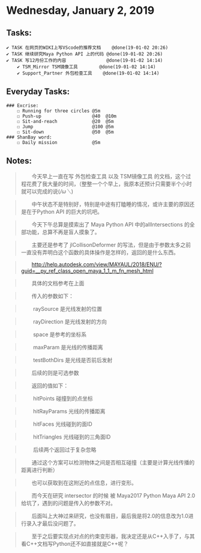 # Wednesday, January 2, 2019

## Tasks:
    ✔ TASK 在网页的WIKI上写VScode的推荐文档    @done(19-01-02 20:26)
    ✔ TASK 继续研究Maya Python API 上的代码 @done(19-01-02 20:26)
    ✔ TASK 写12月份工作的内容               @done(19-01-02 14:14)
        ✔ TSM_Mirror TSM镜像工具        @done(19-01-02 14:14)
        ✔ Support_Partner 外包检查工具    @done(19-01-02 14:14)



## Everyday Tasks:
    ### Excrise:
        ☐ Running for three circles @5m
        ☐ Push-up                   @40  @10m
        ☐ Sit-and-reach             @20  @5m
        ☐ Jump                      @100 @5m
        ☐ Sit-down                  @50  @5m
    ### ShanBay word:
        ☐ Daily mission             @5m

## Notes:
> &emsp;&emsp;今天早上一直在写 外包检查工具 以及 TSM镜像工具 的文档，这个过程花费了我大量的时间，（整整一个个早上，我原本还预计只需要半个小时就可以完成的说(*/ω＼*)

> &emsp;&emsp;中午状态不是特别好，特别是中途有打瞌睡的情况，或许主要的原因还是在于Python API 的巨大的坑吧。

> &emsp;&emsp;今天下午总算是摸索出了 Maya Python API 中的allIntersections 的全部功能，总算不再是盲人摸象了。

> &emsp;&emsp;主要还是参考了 jlCollisonDeformer 的写法，但是由于参数太多之前一直没有弄明白这个函数的具体操作是怎样的，返回的是什么东西。

> &emsp;&emsp;http://help.autodesk.com/view/MAYAUL/2018/ENU/?guid=__py_ref_class_open_maya_1_1_m_fn_mesh_html

> &emsp;&emsp;具体的文档参考在上面


> &emsp;&emsp;传入的参数如下：

> &emsp;&emsp; raySource    是光线发射的位置

> &emsp;&emsp; rayDirection 是光线发射的方向

> &emsp;&emsp; space        是参考的坐标系

> &emsp;&emsp; maxParam     是光线的传播距离

> &emsp;&emsp; testBothDirs 是光线是否前后发射

> &emsp;&emsp;后续的则是可选参数


> &emsp;&emsp;返回的值如下：

> &emsp;&emsp; hitPoints    碰撞到的点坐标

> &emsp;&emsp; hitRayParams 光线的传播距离

> &emsp;&emsp; hitFaces     光线碰到的面ID

> &emsp;&emsp; hitTriangles 光线碰到的三角面ID

> &emsp;&emsp; 后续两个返回过于复杂忽略


> &emsp;&emsp;通过这个方案可以检测物体之间是否相互碰撞（主要是计算光线传播的距离进行判断）

> &emsp;&emsp;也可以获取到在这附近的点信息，进行变形。


> &emsp;&emsp;而今天在研究 intersector 的时候 被 Maya2017 Python Maya API 2.0 给坑了，遇到的问题是传入的参数不对。

> &emsp;&emsp;后面叫上大神过来研究，也没有眉目，最后我是将2.0的信息改为1.0进行录入才最后没问题了。

> &emsp;&emsp;至于之后要实现点对点的约束变形器，我决定还是从C++入手了，与其看C++文档写Python还不如直接就是C++呢？


